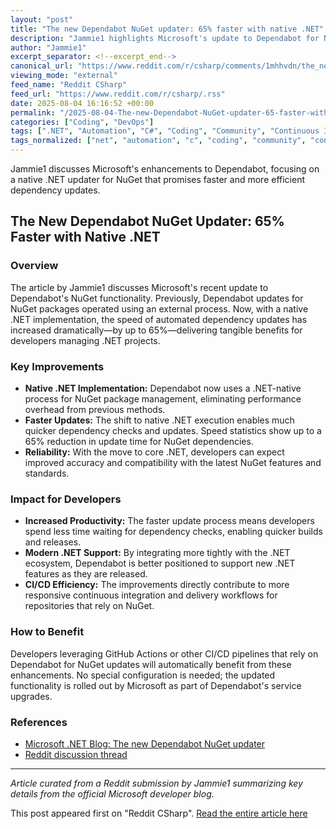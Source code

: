 ```yaml
---
layout: "post"
title: "The new Dependabot NuGet updater: 65% faster with native .NET"
description: "Jammie1 highlights Microsoft's update to Dependabot for NuGet, now leveraging native .NET implementation. This innovation results in a 65% increase in update speed, providing more efficient dependency management for .NET projects. The improvement is especially significant for repositories utilizing NuGet, streamlining automated dependency updates."
author: "Jammie1"
excerpt_separator: <!--excerpt_end-->
canonical_url: "https://www.reddit.com/r/csharp/comments/1mhhvdn/the_new_dependabot_nuget_updater_65_faster_with/"
viewing_mode: "external"
feed_name: "Reddit CSharp"
feed_url: "https://www.reddit.com/r/csharp/.rss"
date: 2025-08-04 16:16:52 +00:00
permalink: "/2025-08-04-The-new-Dependabot-NuGet-updater-65-faster-with-native-NET.html"
categories: ["Coding", "DevOps"]
tags: [".NET", "Automation", "C#", "Coding", "Community", "Continuous Integration", "Dependabot", "Dependency Management", "DevOps", "Microsoft", "NuGet", "Package Manager", "Performance"]
tags_normalized: ["net", "automation", "c", "coding", "community", "continuous integration", "dependabot", "dependency management", "devops", "microsoft", "nuget", "package manager", "performance"]
---
```


Jammie1 discusses Microsoft's enhancements to Dependabot, focusing on a native .NET updater for NuGet that promises faster and more efficient dependency updates.<!--excerpt_end-->

## The New Dependabot NuGet Updater: 65% Faster with Native .NET

### Overview

The article by Jammie1 discusses Microsoft's recent update to Dependabot's NuGet functionality. Previously, Dependabot updates for NuGet packages operated using an external process. Now, with a native .NET implementation, the speed of automated dependency updates has increased dramatically—by up to 65%—delivering tangible benefits for developers managing .NET projects.

### Key Improvements

- **Native .NET Implementation:** Dependabot now uses a .NET-native process for NuGet package management, eliminating performance overhead from previous methods.
- **Faster Updates:** The shift to native .NET execution enables much quicker dependency checks and updates. Speed statistics show up to a 65% reduction in update time for NuGet dependencies.
- **Reliability:** With the move to core .NET, developers can expect improved accuracy and compatibility with the latest NuGet features and standards.

### Impact for Developers

- **Increased Productivity:** The faster update process means developers spend less time waiting for dependency checks, enabling quicker builds and releases.
- **Modern .NET Support:** By integrating more tightly with the .NET ecosystem, Dependabot is better positioned to support new .NET features as they are released.
- **CI/CD Efficiency:** The improvements directly contribute to more responsive continuous integration and delivery workflows for repositories that rely on NuGet.

### How to Benefit

Developers leveraging GitHub Actions or other CI/CD pipelines that rely on Dependabot for NuGet updates will automatically benefit from these enhancements. No special configuration is needed; the updated functionality is rolled out by Microsoft as part of Dependabot's service upgrades.

### References

- [Microsoft .NET Blog: The new Dependabot NuGet updater](https://devblogs.microsoft.com/dotnet/the-new-dependabot-nuget-updater/)
- [Reddit discussion thread](https://www.reddit.com/r/csharp/comments/1mhhvdn/the_new_dependabot_nuget_updater_65_faster_with/)

---
*Article curated from a Reddit submission by Jammie1 summarizing key details from the official Microsoft developer blog.*

This post appeared first on "Reddit CSharp". [Read the entire article here](https://www.reddit.com/r/csharp/comments/1mhhvdn/the_new_dependabot_nuget_updater_65_faster_with/)
